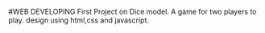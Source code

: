 #WEB DEVELOPING
First Project on Dice model.
A game for two players to play.
design using html,css and javascript.
